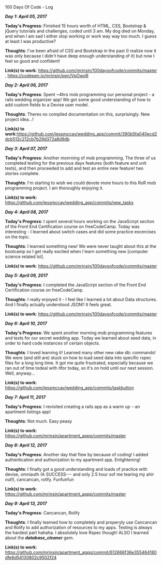  100 Days Of Code - Log
 
 ***Day 1: April 05, 2017***

**Today's Progress**: Finished 15 hours worth of HTML, CSS, Bootstrap & jQuery tutorials and challenges, coded until 3 am. My dog died on Monday, and when I am sad I either stop working or work way way too much. I guess at least I was productive?

**Thoughts**: I've been afraid of CSS and Bootstrap in the past (I realize now it was only because I didn't have deep enough understanding of it) but now I feel so good and confident!

**Link(s) to work**: https://github.com/mrinsin/100daysofcode/commits/master  , https://codepen.io/mrinsin/pen/VpOwoR
 
 ***Day 2: April 06, 2017***

**Today's Progress**: Spent ~4hrs mob programming our personal project - a rails wedding organizer app! We got some good understanding of how to add custom fields to a Devise user model.

**Thoughts**: Theres no compiled documentation on this, surprisingly. New project idea...!

**Link(s) to work**:https://github.com/jessmccay/wedding_app/commit/390b5fa040ecd2dcb512c212cb7b29d372a8d9db

 ***Day 3: April 07, 2017***

**Today's Progress**: Another monrning of mob programming. The three of us completed testing for the previous days features (both feature and unit tests), and then proceeded to add and test an entire new feature! two stories complete.

**Thoughts**: I'm starting to wish we could devote more hours to this RoR mob programming project. I am thoroughly enjoying it.

**Link(s) to work**: https://github.com/jessmccay/wedding_app/commits/new_tasks

 ***Day 4: April 08, 2017***

**Today's Progress**: I spent several hours working on the JavaScirpt section of the Front End Certification course on freeCodeCamp. Today was interesting - I learned about switch cases and did some practice excercises on the topic. 

**Thoughts**: I learned something new! We were never taught about this at the bootcamp so I get really excited when I learn something new [computer science related lol].

**Link(s) to work**: https://github.com/mrinsin/100daysofcode/commits/master

 ***Day 5: April 09, 2017***

**Today's Progress**: I completed the JavaScirpt section of the Front End Certification course on freeCodeCamp. 

**Thoughts**: I really enjoyed it - I feel like I learned a lot about Data structures. And I finally actually understood JSON!! It feels great.

**Link(s) to work**: https://github.com/mrinsin/100daysofcode/commits/master

***Day 6: April 10, 2017***

**Today's Progress**: We spent another morning mob programming features and tests for our secret wedding app. Today we learned about seed data, in order to hard code instances of certain objects.

**Thoughts**: I loved learning it! Learned many other new rake db: commands! We were (and still are) stuck on how to load seed data into specific rspec files for a long long time. It got me quite frsutrated, especially because we ran out of time todeal with itfor today, so it's on hold until our next session. Well, anyway...

**Link(s) to work**: https://github.com/jessmccay/wedding_app/commits/taskbutton

***Day 7: April 11, 2017***

**Today's Progress**: I revisited creating a rails app as a warm up --an apartment listings app!

**Thoughts**: Not much. Easy peasy

**Link(s) to work**: https://github.com/mrinsin/apartment_appp/commits/master

***Day 8: April 12, 2017***

**Today's Progress**: Another day that flew by because of coding! I added authentication and authorization to my apartment app. Enlightening!

**Thoughts**: I finally got a good understanding and loads of practice with devise, omniauth (A SUCCESS--- and only 2.5 hour sof me tearing my ahir out!), cancancan, rolify. Funfunfun

**Link(s) to work**: https://github.com/mrinsin/apartment_appp/commits/master

***Day 9: April 13, 2017***

**Today's Progress**: Cancancan, Rolify

**Thoughts**: I finally learned how to completely and properyly use Cancancan and Rolify to add authorization of resources to my apps.
Testing is always the hardest part hahaha. I absolutely love Rspec though! ALSO I learned about the ***database_cleaner*** gem.

**Link(s) to work**: https://github.com/mrinsin/apartment_appp/commit/612666f36e355464180dfe6d54130802c9502f24
